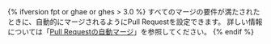 {% ifversion fpt or ghae or ghes > 3.0 %}
すべてのマージの要件が満たされたときに、自動的にマージされるようにPull Requestを設定できます。 詳しい情報については「[Pull Requestの自動マージ](/github/collaborating-with-issues-and-pull-requests/automatically-merging-a-pull-request)」を参照してください。
{% endif %}
